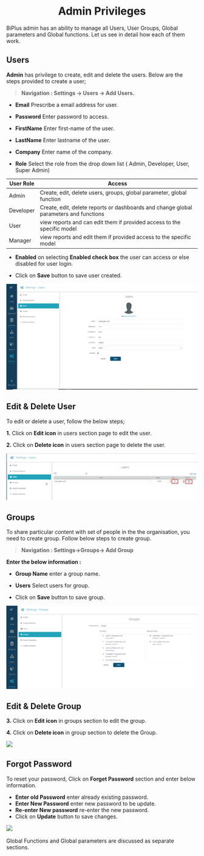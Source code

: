  <center><h1>Admin Privileges</h1></center>
 
BiPlus admin has an ability to manage all Users, User Groups, Global parameters and Global functions. Let us see in detail how each of them work.

## Users

 **Admin** has privilege to create, edit and delete the users. Below are the steps provided to create a user;
 
 > **Navigation : Settings → Users →  Add Users.**

- **Email** Prescribe a email address for user.

- **Password** Enter password to access.

- **FirstName** Enter first-name of the user.

- **LastName** Enter lastname of the user. 

- **Company** Enter name of the company.

- **Role** Select the role from the drop down list ( Admin, Developer, User, Super Admin)


| User Role |  Access|
|--|--|
| Admin | Create, edit, delete users, groups, global parameter, global function |
|Developer|Create, edit, delete reports or dashboards and change global parameters and functions|
|User|view reports and can edit them if provided access to the specific model|
|Manager|view reports and edit them if provided access to the specific model|

- **Enabled** on selecting **Enabled check box** the user can access or else disabled for user login.

- Click on **Save** button to save user created.

![enter image description here](https://raw.githubusercontent.com/sv18042016/fp1/34ae99ea80597fc08c96c787a88d8951979862b1/images/users.png)


## Edit & Delete User

To edit or delete a user, follow the below steps;

**1.** Click on **Edit icon** in users section page to edit the user.

**2.** Click on **Delete icon** in users section page to delete the user.

![enter image description here](https://raw.githubusercontent.com/sv18042016/fp1/fed976f79b3ba765a8bc3b9ca665de4de0fd2681/images/user_edit.png)

## Groups

To share particular content with set of people in the the organisation, you need to create group. Follow below steps to create group.

>**Navigation : Settings→Groups→ Add Group**

**Enter the below information :**

- **Group Name** enter a group name.

- **Users** Select  users for group.

- Click on **Save** button to save group.

![enter image description here](https://raw.githubusercontent.com/sv18042016/fp1/b6af863fbeb6584b8a139d0f303840ab6893da5e/images/groups.png)



## Edit & Delete Group


**3.**  Click on **Edit icon** in groups section  to edit the group.

**4.**  Click on **Delete icon** in group section to delete the Group.

![
](https://raw.githubusercontent.com/sv18042016/fp1/fd56add1685021d091d8ca9707727ef8f9658517/images/edit%20and%20delete.png)

## Forgot Password

To reset your password, Click on **Forget Password** section and enter below information.

- **Enter old Password** enter already existing password.
- **Enter New Password** enter new password to be update.
- **Re-enter New password** re-enter the new password.
- Click on **Update** button to save changes.

![
](https://raw.githubusercontent.com/sv18042016/fp1/f683be669b3d7c4820801c33ab6b96cf3aed5a7c/images/forgot_password.png)

Global Functions and Global parameters are discussed as separate sections.
<!--stackedit_data:
eyJoaXN0b3J5IjpbMTc4MTQ3MjA0MSwtMTcwMzQ0MTM0NCw3ND
g0NjA3OTIsMTAyODc2NjE0OCwtMTAzMDk0MzcyLC0xODE0MDc1
ODM2LC03ODExMDQ0OCwyNTAwOTczNDIsLTExMzYxODc5NjIsMT
kxNTE4NzkxLC0xNzgzMTYzODYsLTE4ODgxNjI3ODQsLTYzMTk3
NTUzNywtMTk4NjMzMTA2OCw4NjczNTAwNDAsMTY2Mjc2MDMyMC
wtMTc4MDczODkyMiwxNzAxNzA0Mzg5LDE2OTg1NTEyNjYsNDY1
NzY2ODE2XX0=
-->